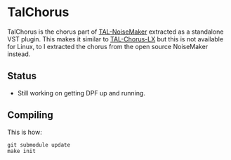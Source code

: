# TalChorus

TalChorus is the chorus part of [TAL-NoiseMaker](https://tal-software.com/products/tal-noisemaker) extracted as a standalone VST plugin. This makes it similar to [TAL-Chorus-LX](https://tal-software.com/products/tal-chorus-lx) but this is not available for Linux, to I extracted the chorus from the open source NoiseMaker instead.

## Status

- Still working on getting DPF up and running.

## Compiling

This is how:

    git submodule update
    make init
